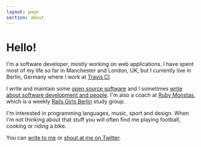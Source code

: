 ```yaml
---
layout: page
section: about
---
```


# Hello!

I'm a software developer, mostly working on web applications. I have spent most of my life so far in Manchester and London, UK, but I currently live in Berlin, Germany where I work at [Travis CI](https://travis-ci.org/).

I write and maintain some [open source software](/projects) and I sometimes [write about software development and people](/articles). I'm also a coach at [Ruby Monstas](http://rubymonstas.org/), which is a weekly [Rails Girls Berlin](http://railsgirlsberlin.de/) study group.

I'm interested in programming languages, music, sport and design. When I'm not thinking about that stuff you will often find me playing football, cooking or riding a bike.

You can [write to me](mailto:joe@corcoran.io) or [shout at me on Twitter](http://twitter.com/josephcorcoran).
